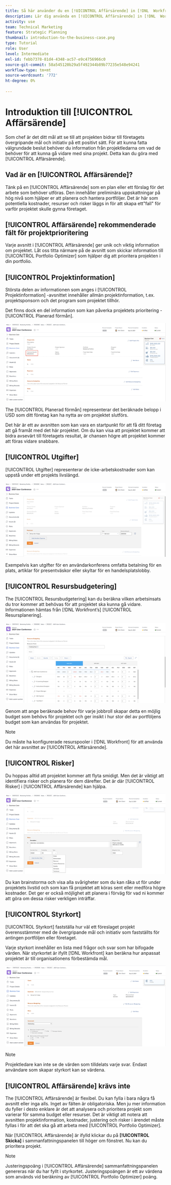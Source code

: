 ```yaml
---
title: Så här använder du en [!UICONTROL Affärsärende] in [!DNL  Workfront]
description: Lär dig använda en [!UICONTROL Affärsärende] in [!DNL  Workfront] så att du får den information du behöver om projekt för att fatta välgrundade beslut.
activity: use
team: Technical Marketing
feature: Strategic Planning
thumbnail: introduction-to-the-business-case.png
type: Tutorial
role: User
level: Intermediate
exl-id: febb7378-81d4-4348-ac57-e9c4756966c0
source-git-commit: 58a545120b29a5f492344b89b77235e548e94241
workflow-type: tm+mt
source-wordcount: '772'
ht-degree: 0%

---
```


# Introduktion till [!UICONTROL Affärsärende]

Som chef är det ditt mål att se till att projekten bidrar till företagets övergripande mål och initiativ på ett positivt sätt. För att kunna fatta välgrundade beslut behöver du information från projektledarna om vad de behöver för att kunna gå vidare med sina projekt. Detta kan du göra med [!UICONTROL Affärsärende].

## Vad är en [!UICONTROL Affärsärende]?

Tänk på en [!UICONTROL Affärsärende] som en plan eller ett förslag för det arbete som behöver utföras. Den innehåller preliminära uppskattningar på hög nivå som hjälper er att planera och hantera portföljer. Det är här som potentiella kostnader, resurser och risker läggs in för att skapa ett&quot;fall&quot; för varför projektet skulle gynna företaget.

## [!UICONTROL Affärsärende] rekommenderade fält för projektprioritering

Varje avsnitt i [!UICONTROL Affärsärende] ger unik och viktig information om projektet. Låt oss titta närmare på de avsnitt som skickar information till [!UICONTROL Portfolio Optimizer] som hjälper dig att prioritera projekten i din portfolio.

## [!UICONTROL Projektinformation]

Största delen av informationen som anges i [!UICONTROL Projektinformation] -avsnittet innehåller allmän projektinformation, t.ex. projektsponsorn och det program som projektet tillhör.

Det finns dock en del information som kan påverka projektets prioritering -[!UICONTROL Planerad förmån].

![En bild av [!UICONTROL Planerad förmån] området i [!UICONTROL Projektinformation] i [!UICONTROL Affärsärende]](assets/05-portfolio-management4.png)

The [!UICONTROL Planerad förmån] representerar det beräknade belopp i USD som ditt företag kan ha nytta av om projektet slutförs.

Det här är ett av avsnitten som kan vara en startpunkt för att få ditt företag att gå framåt med det här projektet. Om du kan visa att projektet kommer att bidra avsevärt till företagets resultat, är chansen högre att projektet kommer att föras vidare snabbare.

## [!UICONTROL Utgifter]

[!UICONTROL Utgifter] representerar de icke-arbetskostnader som kan uppstå under ett projekts livslängd.

![En bild av [!UICONTROL Utgifter] i [!UICONTROL Affärsärende]](assets/06-portfolio-management5.png)

Exempelvis kan utgifter för en användarkonferens omfatta betalning för en plats, artiklar för presentväskor eller skyltar för en handelsplatslobby.

## [!UICONTROL Resursbudgetering]

The [!UICONTROL Resursbudgetering] kan du beräkna vilken arbetsinsats du tror kommer att behövas för att projektet ska kunna gå vidare. Informationen hämtas från [!DNL Workfront’s] [!UICONTROL Resursplanering].

![En bild av [!UICONTROL Resursbudgetering] i [!UICONTROL Affärsärende]](assets/07-portfolio-management6.png)

Genom att ange beräknade behov för varje jobbroll skapar detta en möjlig budget som behövs för projektet och ger insikt i hur stor del av portföljens budget som kan användas för projektet.

>[!NOTE]
>
>Du måste ha konfigurerade resurspooler i [!DNL Workfront] för att använda det här avsnittet av [!UICONTROL Affärsärende].

## [!UICONTROL Risker]

Du hoppas alltid att projektet kommer att flyta smidigt. Men det är viktigt att identifiera risker och planera för dem därefter. Det är där [!UICONTROL Risker] i [!UICONTROL Affärsärende] kan hjälpa.

![En bild av [!UICONTROL Risker] i [!UICONTROL Affärsärende]](assets/08-portfolio-management7.png)

Du kan brainstorma och visa alla svårigheter som du kan råka ut för under projektets livstid och som kan få projektet att köras sent eller medföra högre kostnader. Det ger er också möjlighet att planera i förväg för vad ni kommer att göra om dessa risker verkligen inträffar.

## [!UICONTROL Styrkort]

[!UICONTROL Styrkort] fastställa hur väl ett föreslaget projekt överensstämmer med de övergripande mål och initiativ som fastställts för antingen portföljen eller företaget.

Varje styrkort innehåller en lista med frågor och svar som har bifogade värden. När styrkortet är ifyllt [!DNL Workfront] kan beräkna hur anpassat projektet är till organisationens förbestämda mål.

![En bild av [!UICONTROL Styrkort] i [!UICONTROL Affärsärende]](assets/09-portfolio-management8.png)

>[!NOTE]
>
>Projektledare kan inte se de värden som tilldelats varje svar. Endast användare som skapar styrkort kan se värdena.

## [!UICONTROL Affärsärende] krävs inte

The [!UICONTROL Affärsärende] är flexibel. Du kan fylla i bara några få avsnitt eller inga alls. Inget av fälten är obligatoriska. Men ju mer information du fyller i desto enklare är det att analysera och prioritera projekt som varierar för samma budget eller resurser. Det är viktigt att notera att avsnitten projektinformation, kostnader, justering och risker i ärendet måste fyllas i för att det ska gå att arbeta med [!UICONTROL Portfolio Optimizer].

När [!UICONTROL Affärsärende] är ifylld klickar du på **[!UICONTROL Skicka]** i sammanfattningspanelen till höger om fönstret. Nu kan du prioritera projekt.

>[!NOTE]
>
>Justeringspoäng i [!UICONTROL Affärsärende] sammanfattningspanelen genereras när du har fyllt i styrkortet. Justeringspoängen är ett av värdena som används vid beräkning av [!UICONTROL Portfolio Optimizer] poäng.

<!-- 
Learn more graphic and links to documentation articles
* Overview of areas of the business case 
* Create a business case for a project   
* Create a scorecard 
* Apply a scorecard to a project and generate an alignment score 
-->

